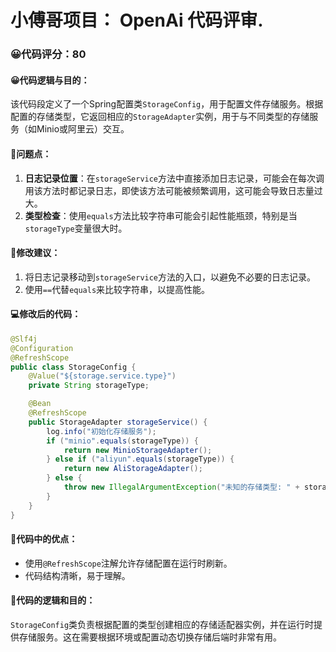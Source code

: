 # 小傅哥项目： OpenAi 代码评审.
### 😀代码评分：80
#### 😀代码逻辑与目的：
该代码段定义了一个Spring配置类`StorageConfig`，用于配置文件存储服务。根据配置的存储类型，它返回相应的`StorageAdapter`实例，用于与不同类型的存储服务（如Minio或阿里云）交互。

#### 🤔问题点：
1. **日志记录位置**：在`storageService`方法中直接添加日志记录，可能会在每次调用该方法时都记录日志，即使该方法可能被频繁调用，这可能会导致日志量过大。
2. **类型检查**：使用`equals`方法比较字符串可能会引起性能瓶颈，特别是当`storageType`变量很大时。

#### 🎯修改建议：
1. 将日志记录移动到`storageService`方法的入口，以避免不必要的日志记录。
2. 使用`==`代替`equals`来比较字符串，以提高性能。

#### 💻修改后的代码：
```java
@Slf4j
@Configuration
@RefreshScope
public class StorageConfig {
    @Value("${storage.service.type}")
    private String storageType;

    @Bean
    @RefreshScope
    public StorageAdapter storageService() {
        log.info("初始化存储服务");
        if ("minio".equals(storageType)) {
            return new MinioStorageAdapter();
        } else if ("aliyun".equals(storageType)) {
            return new AliStorageAdapter();
        } else {
            throw new IllegalArgumentException("未知的存储类型: " + storageType);
        }
    }
}
```

#### 🌟代码中的优点：
- 使用`@RefreshScope`注解允许存储配置在运行时刷新。
- 代码结构清晰，易于理解。

#### 📝代码的逻辑和目的：
`StorageConfig`类负责根据配置的类型创建相应的存储适配器实例，并在运行时提供存储服务。这在需要根据环境或配置动态切换存储后端时非常有用。